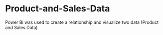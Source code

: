 # Product-and-Sales-Data
Power Bi was used to create a relationship and visualize two data (Product and Sales Data)
